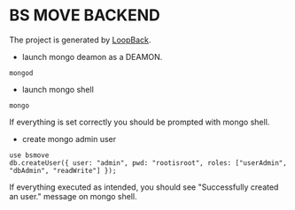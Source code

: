 # BS MOVE BACKEND

The project is generated by [LoopBack](http://loopback.io).

* launch mongo deamon as a DEAMON.
```
mongod
```

* launch mongo shell
```
mongo
```

If everything is set correctly you should be prompted with mongo shell.

* create mongo admin user
```
use bsmove
db.createUser({ user: "admin", pwd: "rootisroot", roles: ["userAdmin", "dbAdmin", "readWrite"] });
```

If everything executed as intended, you should see "Successfully created an user." message on mongo shell.


